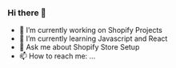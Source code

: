 ### Hi there 👋

- 🔭 I’m currently working on Shopify Projects
- 🌱 I’m currently learning Javascript and React
- 💬 Ask me about Shopify Store Setup
- 📫 How to reach me: ...
